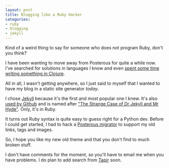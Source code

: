 ```yaml
---
layout: post
title: Blogging like a Ruby Hacker
categories:
- ruby
- blogging
- jekyll
---
```


Kind of a weird thing to say for someone who does not program Ruby, don't you think?

I have been wanting to move away from Posterous for quite a while now. I've searched for solutions in languages I know and even [spent some time writing something in Clojure][1].

All in all, I wasn't getting anywhere, so I just said to myself that I wanted to have my blog in a static site generator *today*.

I chose [Jekyll][2] because it's the first and most popular one I knew. It's also [used by Github][3] and is named after ["The Strange Case of Dr Jekyll and Mr Hyde"][4]. Only, it's in Ruby.

It turns out Ruby syntax is quite easy to guess right for a Python dev. Before I could get started, I had to hack a [Posterous migrator][5] to support my old links, tags and images.

So, I hope you like my new old theme and that you don't find to much broken stuff.

I don't have comments for the moment, so you'll have to email me when you have problems. I do plan to add search from [Tapir][6] soon.

[1]: https://github.com/pepijndevos/utterson
[2]: http://jekyllrb.com/
[3]: http://pages.github.com/
[4]: http://en.wikipedia.org/wiki/Strange_Case_of_Dr_Jekyll_and_Mr_Hyde
[5]: https://github.com/pepijndevos/jekyll/blob/patch-1/lib/jekyll/migrators/posterous.rb
[6]: http://tapirgo.com/
